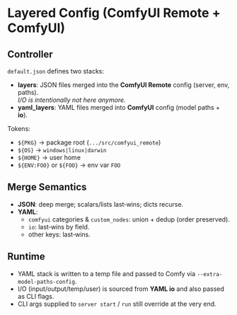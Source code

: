 # Layered Config (ComfyUI Remote + ComfyUI)

## Controller
`default.json` defines two stacks:

- **layers**: JSON files merged into the **ComfyUI Remote** config (server, env, paths).  
  *I/O is intentionally not here anymore.*
- **yaml_layers**: YAML files merged into **ComfyUI** config (model paths + **io**).

Tokens:
- `${PKG}` → package root (`.../src/comfyui_remote`)
- `${OS}` → `windows|linux|darwin`
- `${HOME}` → user home
- `${ENV:FOO}` or `${FOO}` → env var `FOO`

## Merge Semantics
- **JSON**: deep merge; scalars/lists last‑wins; dicts recurse.
- **YAML**:
  - `comfyui` categories & `custom_nodes`: union + dedup (order preserved).
  - `io`: last‑wins by field.
  - other keys: last‑wins.

## Runtime
- YAML stack is written to a temp file and passed to Comfy via `--extra-model-paths-config`.
- I/O (input/output/temp/user) is sourced from **YAML io** and also passed as CLI flags.
- CLI args supplied to `server start` / `run` still override at the very end.
